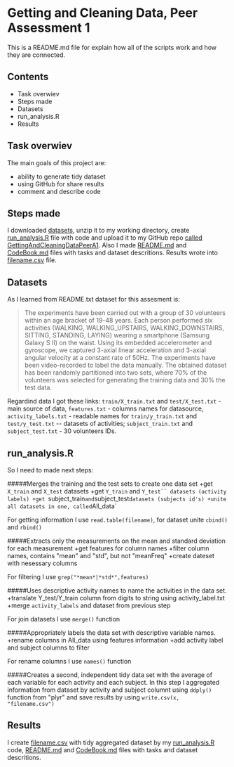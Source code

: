 Getting and Cleaning Data, Peer Assessment 1
============================================

This is a README.md file for explain how all of the scripts work and how they are connected.

Contents
--------

* Task overwiev
* Steps made
* Datasets
* run_analysis.R
* Results

Task overwiev
-------------

The main goals of this project are:
- ability to generate tidy dataset
- using GitHub for share results
- comment and describe code

Steps made
----------

I downloaded [datasets](https://d396qusza40orc.cloudfront.net/getdata%2Fprojectfiles%2FUCI%20HAR%20Dataset.zip), unzip it to my working directory, create [run_analysis.R][] file with code and upload it to my GitHub repo [called GettingAndCleaningDataPeerA1](https://github.com/mkhozeev/GettingAndCleaningDataPeerA1, "link to my GitHub"). Also I made [README.md][] and [CodeBook.md][] files with tasks and dataset descritions. Results wrote into [filename.csv][] file.

Datasets
--------

As I learned from README.txt dataset for this assesment is:

>The experiments have been carried out with a group of 30 volunteers within an age bracket of 19-48 years. Each person performed six activities (WALKING, WALKING_UPSTAIRS, WALKING_DOWNSTAIRS, SITTING, STANDING, LAYING) wearing a smartphone (Samsung Galaxy S II) on the waist. Using its embedded accelerometer and gyroscope, we captured 3-axial linear acceleration and 3-axial angular velocity at a constant rate of 50Hz. The experiments have been video-recorded to label the data manually. The obtained dataset has been randomly partitioned into two sets, where 70% of the volunteers was selected for generating the training data and 30% the test data.

Regardind data I got these links: `train/X_train.txt` and `test/X_test.txt` - main source of data, `features.txt` - columns names for datasource, `activity_labels.txt` - readable names for `train/y_train.txt` and `test/y_test.txt` -- datasets of activities; `subject_train.txt` and `subject_test.txt` - 30 volunteers IDs.

run_analysis.R
--------------

So I need to made next steps:

#####Merges the training and the test sets to create one data set
+get `X_train` and `X_test` datasets 
+get `Y_train` and `Y_test`` datasets (activity labels)
+get `subject_train` and `subject_test` datasets (subjects id's)
+unite all datasets in one, called `All_data`

For getting information I use `read.table(filename)`, for dataset unite `cbind()` and `rbind()` 

#####Extracts only the measurements on the mean and standard deviation for each measurement
+get features for column names
+filter column names, contains "mean" and "std", but not "meanFreq"
+create dateset with nesessary columns

For filtering I use `grep("*mean*|*std*",features)`

#####Uses descriptive activity names to name the activities in the data set.
+translate Y_test/Y_train column from digits to string using activity_label.txt
+merge `activity_labels` and dataset from previous step

For join datasets I use `merge()` function

#####Appropriately labels the data set with descriptive variable names. 
+rename columns in All_data using features information
+add activity label and subject columns to filter

For rename columns I use `names()`  function

#####Creates a second, independent tidy data set with the average of each variable for each activity and each subject. 
In this step I aggregated information from dataset by activity and subject columnt using `ddply()` function from "plyr" and save results by using `write.csv(x, "filename.csv")`

Results
-------

I create [filename.csv][] with tidy aggregated dataset by my [run_analysis.R][] code, [README.md][] and [CodeBook.md][] files with tasks and dataset descritions.





[filename.csv]: https://github.com/mkhozeev/GettingAndCleaningDataPeerA1/blob/master/filename.csv        "filename.csv"
[run_analysis.R]:       https://github.com/mkhozeev/GettingAndCleaningDataPeerA1/blob/master/run_analysis.R        "run_analysis.R"
[README.md]:       https://github.com/mkhozeev/GettingAndCleaningDataPeerA1/blob/master/README.md        "README.md"
[CodeBook.md]:       https://github.com/mkhozeev/GettingAndCleaningDataPeerA1/blob/master/CodeBook.md        "CodeBook.md"


